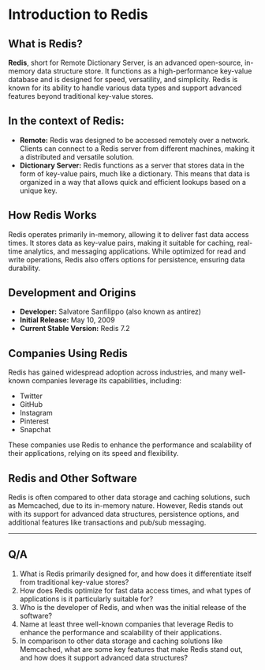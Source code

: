 # Introduction to Redis

## What is Redis?

**Redis**, short for Remote Dictionary Server, is an advanced open-source, in-memory data structure store. It functions as a high-performance key-value database and is designed for speed, versatility, and simplicity. Redis is known for its ability to handle various data types and support advanced features beyond traditional key-value stores.

## In the context of Redis:
- **Remote:** Redis was designed to be accessed remotely over a network. Clients can connect to a Redis server from different machines, making it a distributed and versatile solution.
- **Dictionary Server:** Redis functions as a server that stores data in the form of key-value pairs, much like a dictionary. This means that data is organized in a way that allows quick and efficient lookups based on a unique key.

## How Redis Works

Redis operates primarily in-memory, allowing it to deliver fast data access times. It stores data as key-value pairs, making it suitable for caching, real-time analytics, and messaging applications. While optimized for read and write operations, Redis also offers options for persistence, ensuring data durability.

## Development and Origins

- **Developer:** Salvatore Sanfilippo (also known as antirez)
- **Initial Release:** May 10, 2009
- **Current Stable Version:** Redis 7.2

## Companies Using Redis

Redis has gained widespread adoption across industries, and many well-known companies leverage its capabilities, including:

- Twitter
- GitHub
- Instagram
- Pinterest
- Snapchat

These companies use Redis to enhance the performance and scalability of their applications, relying on its speed and flexibility.

## Redis and Other Software

Redis is often compared to other data storage and caching solutions, such as Memcached, due to its in-memory nature. However, Redis stands out with its support for advanced data structures, persistence options, and additional features like transactions and pub/sub messaging.

---
## Q/A
1. What is Redis primarily designed for, and how does it differentiate itself from traditional key-value stores?
2. How does Redis optimize for fast data access times, and what types of applications is it particularly suitable for?
3. Who is the developer of Redis, and when was the initial release of the software?
4. Name at least three well-known companies that leverage Redis to enhance the performance and scalability of their applications.
5. In comparison to other data storage and caching solutions like Memcached, what are some key features that make Redis stand out, and how does it support advanced data structures?
